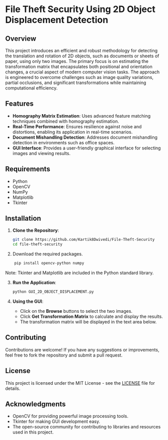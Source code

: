 # File Theft Security Using 2D Object Displacement Detection

## Overview

This project introduces an efficient and robust methodology for detecting the translation and rotation of 2D objects, such as documents or sheets of paper, using only two images. The primary focus is on estimating the transformation matrix that encapsulates both positional and orientation changes, a crucial aspect of modern computer vision tasks. The approach is engineered to overcome challenges such as image quality variations, partial occlusions, and significant transformations while maintaining computational efficiency.

## Features

- **Homography Matrix Estimation**: Uses advanced feature matching techniques combined with homography estimation.
- **Real-Time Performance**: Ensures resilience against noise and distortions, enabling its application in real-time scenarios.
- **Document Mishandling Detection**: Addresses document mishandling detection in environments such as office spaces.
- **GUI Interface**: Provides a user-friendly graphical interface for selecting images and viewing results.

## Requirements

- Python
- OpenCV
- NumPy
- Matplotlib
- Tkinter

## Installation

1. **Clone the Repository**:

   ```sh
   git clone https://github.com/Kartik8Dwivedi/File-Theft-Security
   cd file-theft-security
   ```

2. Download the required packages.

```bash
    pip install opencv-python numpy
```

Note: Tkinter and Matplotlib are included in the Python standard library.

3. **Run the Application**:

   ```bash
   python GUI_2D_OBJECT_DISPLACEMENT.py
   ```

4. **Using the GUI**:
   - Click on the **Browse** buttons to select the two images.
   - Click **Get Transformation Matrix** to calculate and display the results.
   - The transformation matrix will be displayed in the text area below.

## Contributing

Contributions are welcome! If you have any suggestions or improvements, feel free to fork the repository and submit a pull request.

## License

This project is licensed under the MIT License - see the [LICENSE](LICENSE) file for details.

## Acknowledgments

- OpenCV for providing powerful image processing tools.
- Tkinter for making GUI development easy.
- The open-source community for contributing to libraries and resources used in this project.
